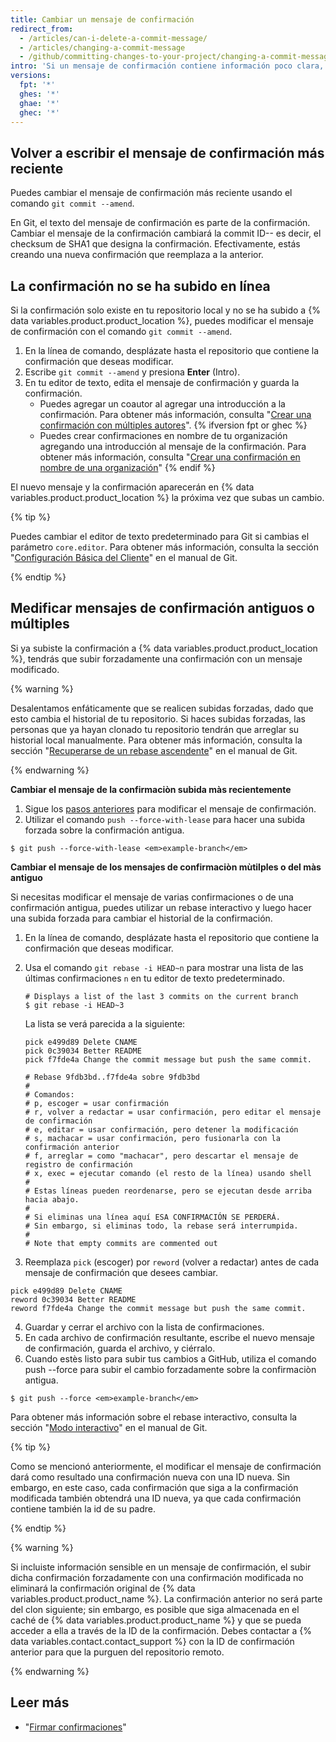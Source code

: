 ```yaml
---
title: Cambiar un mensaje de confirmación
redirect_from:
  - /articles/can-i-delete-a-commit-message/
  - /articles/changing-a-commit-message
  - /github/committing-changes-to-your-project/changing-a-commit-message
intro: 'Si un mensaje de confirmación contiene información poco clara, incorrecta o confidencial, puedes modificarlo localmente y subir una nueva confirmación con un nuevo mensaje para {% data variables.product.product_name %}. También puedes cambiar un mensaje de confirmación para agregar la información faltante.'
versions:
  fpt: '*'
  ghes: '*'
  ghae: '*'
  ghec: '*'
---
```


## Volver a escribir el mensaje de confirmación más reciente

Puedes cambiar el mensaje de confirmación más reciente usando el comando `git commit --amend`.

En Git, el texto del mensaje de confirmación es parte de la confirmación. Cambiar el mensaje de la confirmación cambiará la commit ID-- es decir, el checksum de SHA1 que designa la confirmación. Efectivamente, estás creando una nueva confirmación que reemplaza a la anterior.

## La confirmación no se ha subido en línea

Si la confirmación solo existe en tu repositorio local y no se ha subido a {% data variables.product.product_location %}, puedes modificar el mensaje de confirmación con el comando `git commit --amend`.

1. En la línea de comando, desplázate hasta el repositorio que contiene la confirmación que deseas modificar.
2. Escribe `git commit --amend` y presiona **Enter** (Intro).
3. En tu editor de texto, edita el mensaje de confirmación y guarda la confirmación.
    - Puedes agregar un coautor al agregar una introducción a la confirmación. Para obtener más información, consulta "[Crear una confirmación con múltiples autores](/articles/creating-a-commit-with-multiple-authors)".
{% ifversion fpt or ghec %}
    - Puedes crear confirmaciones en nombre de tu organización agregando una introducción al mensaje de la confirmación. Para obtener más información, consulta "[Crear una confirmación en nombre de una organización](/articles/creating-a-commit-on-behalf-of-an-organization)"
{% endif %}

El nuevo mensaje y la confirmación aparecerán en {% data variables.product.product_location %} la próxima vez que subas un cambio.

{% tip %}

Puedes cambiar el editor de texto predeterminado para Git si cambias el parámetro `core.editor`. Para obtener más información, consulta la sección "[Configuración Básica del Cliente](https://git-scm.com/book/en/Customizing-Git-Git-Configuration#_basic_client_configuration)" en el manual de Git.

{% endtip %}

## Medificar mensajes de confirmación antiguos o múltiples

Si ya subiste la confirmación a {% data variables.product.product_location %}, tendrás que subir forzadamente una confirmación con un mensaje modificado.

{% warning %}

Desalentamos enfáticamente que se realicen subidas forzadas, dado que esto cambia el historial de tu repositorio. Si haces subidas forzadas, las personas que ya hayan clonado tu repositorio tendrán que arreglar su historial local manualmente. Para obtener más información, consulta la sección "[Recuperarse de un rebase ascendente](https://git-scm.com/docs/git-rebase#_recovering_from_upstream_rebase)" en el manual de Git.

{% endwarning %}

**Cambiar el mensaje de la confirmaciòn subida màs recientemente**

1. Sigue los [pasos anteriores](/articles/changing-a-commit-message#commit-has-not-been-pushed-online) para modificar el mensaje de confirmación.
2. Utilizar el comando `push --force-with-lease` para hacer una subida forzada sobre la confirmación antigua.
  ```shell
  $ git push --force-with-lease <em>example-branch</em>
  ```

**Cambiar el mensaje de los mensajes de confirmaciòn mùtilples o del màs antiguo**

Si necesitas modificar el mensaje de varias confirmaciones o de una confirmación antigua, puedes utilizar un rebase interactivo y luego hacer una subida forzada para cambiar el historial de la confirmación.

1. En la línea de comando, desplázate hasta el repositorio que contiene la confirmación que deseas modificar.
2. Usa el comando `git rebase -i HEAD~n` para mostrar una lista de las últimas confirmaciones `n` en tu editor de texto predeterminado.

    ```shell
    # Displays a list of the last 3 commits on the current branch
    $ git rebase -i HEAD~3
    ```
    La lista se verá parecida a la siguiente:

    ```shell
    pick e499d89 Delete CNAME
    pick 0c39034 Better README
    pick f7fde4a Change the commit message but push the same commit.

    # Rebase 9fdb3bd..f7fde4a sobre 9fdb3bd
    #
    # Comandos:
    # p, escoger = usar confirmación
    # r, volver a redactar = usar confirmación, pero editar el mensaje de confirmación
    # e, editar = usar confirmación, pero detener la modificación
    # s, machacar = usar confirmación, pero fusionarla con la confirmación anterior
    # f, arreglar = como "machacar", pero descartar el mensaje de registro de confirmación
    # x, exec = ejecutar comando (el resto de la línea) usando shell
    #
    # Estas líneas pueden reordenarse, pero se ejecutan desde arriba hacia abajo.
    #
    # Si eliminas una línea aquí ESA CONFIRMACIÓN SE PERDERÁ.
    # Sin embargo, si eliminas todo, la rebase será interrumpida.
    #
    # Note that empty commits are commented out
    ```
3. Reemplaza `pick` (escoger) por `reword` (volver a redactar) antes de cada mensaje de confirmación que desees cambiar.
  ```shell
  pick e499d89 Delete CNAME
  reword 0c39034 Better README
  reword f7fde4a Change the commit message but push the same commit.
  ```
4. Guardar y cerrar el archivo con la lista de confirmaciones.
5. En cada archivo de confirmación resultante, escribe el nuevo mensaje de confirmación, guarda el archivo, y ciérralo.
6. Cuando estès listo para subir tus cambios a GitHub, utiliza el comando push --force para subir el cambio forzadamente sobre la confirmaciòn antigua.
```shell
$ git push --force <em>example-branch</em>
```

Para obtener más información sobre el rebase interactivo, consulta la sección "[Modo interactivo](https://git-scm.com/docs/git-rebase#_interactive_mode)" en el manual de Git.

{% tip %}

Como se mencionó anteriormente, el modificar el mensaje de confirmación dará como resultado una confirmación nueva con una ID nueva. Sin embargo, en este caso, cada confirmación que siga a la confirmación modificada también obtendrá una ID nueva, ya que cada confirmación contiene también la id de su padre.

{% endtip %}

{% warning %}

Si incluiste información sensible en un mensaje de confirmación, el subir dicha confirmación forzadamente con una confirmación modificada no eliminará la confirmación original de {% data variables.product.product_name %}. La confirmación anterior no será parte del clon siguiente; sin embargo, es posible que siga almacenada en el caché de {% data variables.product.product_name %} y que se pueda acceder a ella a través de la ID de la confirmación. Debes contactar a {% data variables.contact.contact_support %} con la ID de confirmación anterior para que la purguen del repositorio remoto.

{% endwarning %}

## Leer más

* "[Firmar confirmaciones](/articles/signing-commits)"
